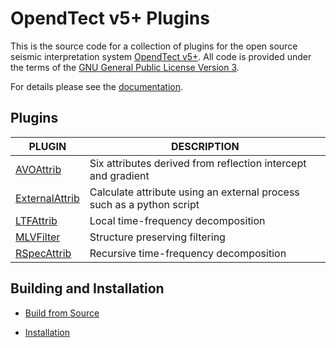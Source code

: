 # OpendTect v5+ Plugins 

This is the source code for a collection of plugins for the open source seismic interpretation system [OpendTect v5+](http://www.opendtect.org). All code is provided under the terms of the [GNU General Public License Version 3](./LICENSE.txt).

For details please see the [documentation](http://waynegm.github.io/OpendTect-Plugin-Docs/).

## Plugins

| PLUGIN | DESCRIPTION |
|--------|-------------|
| [AVOAttrib](http://waynegm.github.io/OpendTect-Plugin-Docs/Attributes/AVOAttrib/) | Six attributes derived from reflection intercept and gradient |
| [ExternalAttrib](http://waynegm.github.io/OpendTect-Plugin-Docs/Attributes/ExternalAttrib/) | Calculate attribute using an external process such as a python script |
| [LTFAttrib](http://waynegm.github.io/OpendTect-Plugin-Docs/Attributes/LTFAttrib/) | Local time-frequency decomposition |
| [MLVFilter](http://waynegm.github.io/OpendTect-Plugin-Docs/Attributes/MLVFilter/) | Structure preserving filtering |
| [RSpecAttrib](http://waynegm.github.io/OpendTect-Plugin-Docs/Attributes/RSpecAttrib/) | Recursive time-frequency decomposition |

## Building and Installation

* [Build from Source](http://waynegm.github.io/OpendTect-Plugin-Docs/Installation/building-from-source/)

* [Installation](http://waynegm.github.io/OpendTect-Plugin-Docs/Installation/installation/)
